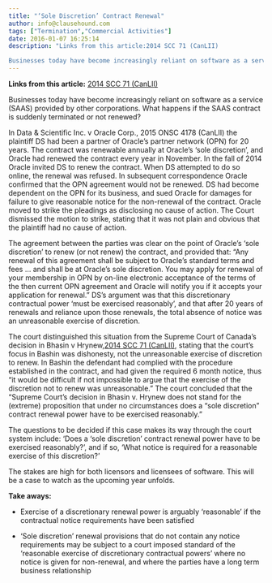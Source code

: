 ```yaml
---
title: "‘Sole Discretion’ Contract Renewal"
author: info@clausehound.com
tags: ["Termination","Commercial Activities"]
date: 2016-01-07 16:25:14
description: "Links from this article:2014 SCC 71 (CanLII)

Businesses today have become increasingly reliant on software as a service (SAAS) provided by other co..."
---
```


**Links from this article:**
[2014 SCC 71 (CanLII)](http://www.canlii.org/en/ca/scc/doc/2014/2014scc71/2014scc71.html)

Businesses today have become increasingly reliant on software as a service (SAAS) provided by other corporations. What happens if the SAAS contract is suddenly terminated or not renewed?

In Data & Scientific Inc. v Oracle Corp., 2015 ONSC 4178 (CanLII) the plaintiff DS had been a partner of Oracle’s partner network (OPN) for 20 years. The contract was renewable annually at Oracle’s ‘sole discretion’, and Oracle had renewed the contract every year in November. In the fall of 2014 Oracle invited DS to renew the contract. When DS attempted to do so online, the renewal was refused. In subsequent correspondence Oracle confirmed that the OPN agreement would not be renewed. DS had become dependent on the OPN for its business, and sued Oracle for damages for failure to give reasonable notice for the non-renewal of the contract. Oracle moved to strike the pleadings as disclosing no cause of action. The Court dismissed the motion to strike, stating that it was not plain and obvious that the plaintiff had no cause of action.

The agreement between the parties was clear on the point of Oracle’s ‘sole discretion’ to renew (or not renew) the contract, and provided that: “Any renewal of this agreement shall be subject to Oracle’s standard terms and fees … and shall be at Oracle’s sole discretion. You may apply for renewal of your membership in OPN by on-line electronic acceptance of the terms of the then current OPN agreement and Oracle will notify you if it accepts your application for renewal.” DS’s argument was that this discretionary contractual power ‘must be exercised reasonably’, and that after 20 years of renewals and reliance upon those renewals, the total absence of notice was an unreasonable exercise of discretion.

The court distinguished this situation from the Supreme Court of Canada’s decision in Bhasin v Hrynew,[2014 SCC 71 (CanLII)](http://www.canlii.org/en/ca/scc/doc/2014/2014scc71/2014scc71.html), stating that the court’s focus in Bashin was dishonesty, not the unreasonable exercise of discretion to renew. In Bashin the defendant had complied with the procedure established in the contract, and had given the required 6 month notice, thus “it would be difficult if not impossible to argue that the exercise of the discretion not to renew was unreasonable.” The court concluded that the “Supreme Court’s decision in Bhasin v. Hrynew does not stand for the (extreme) proposition that under no circumstances does a “sole discretion” contract renewal power have to be exercised reasonably.”

The questions to be decided if this case makes its way through the court system include: ‘Does a ‘sole discretion’ contract renewal power have to be exercised reasonably?’, and if so, ‘What notice is required for a reasonable exercise of this discretion?’

The stakes are high for both licensors and licensees of software. This will be a case to watch as the upcoming year unfolds.

 

**Take aways:**
- Exercise of a discretionary renewal power is arguably ‘reasonable’ if the contractual notice requirements have been satisfied

- ‘Sole discretion’ renewal provisions that do not contain any notice requirements may be subject to a court imposed standard of the ‘reasonable exercise of discretionary contractual powers’ where no notice is given for non-renewal, and where the parties have a long term business relationship

 